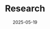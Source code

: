 ---
title: 'Research'
date: 2025-05-19
type: landing

design:
  # Section spacing
  spacing: '6rem'

# Page sections
sections:

  - block: markdown
    content:
      title: 'Research Interests'
      subtitle: ''
      text: |-
       <div class="expertise-block">
        Chunxiang Wang received his B.Eng. in Automation from Harbin Institute of Technology (2015–2019). From 2018 to 2021, he was with the lab of Prof. Huijun Gao, where he worked on robotic micromanipulation for zebrafish microinjection, participating in the development of 3D calibration, visual feedback, non-invasive object capture, and 3D posture control systems. He also independently developed a multi-object tracking system for zebrafish larvae under high density and occlusions.

        Since 2021, he has been a Ph.D. student in the D-PI at MPI-IS and D-ITET at ETH Zürich. His research focuses on soft millirobots with novel functionalities, integrating computer vision and closed-loop magnetic actuation. His expertise spans soft robot design and fabrication, robot mechanics and magnetic actuation, image processing, medical imaging, and closed-loop control systems, such as the dual-robotic arm integrating ultrasound imaging and magnetic actuation, C-arm fluoroscopy and magnetic actuation.

        **Peer Reviewer:** IEEE/ASME Transactions on Mechatronics (T-Mech), IEEE Transactions on Cybernetics, IEEE International Conference on Robotics and Automation (ICRA), and Research.
    design:
      columns: '1'
      spacing:
        padding: [0, 0, 0, 0]

  - block: collection
    id: papers
    content:
      title: Featured Publications
      filters:
        folders:
          - publication
        featured_only: true
    design:
      view: article-grid
      fill_image: false
      columns: 2

  - block: collection
    content:
      title: Recent Publications
      text: ""
      filters:
        folders:
          - publication
        exclude_featured: false
    design:
      view: citation

  - block: markdown
    content:
      title: Media Recognition
      subtitle: ''
      text: |-
       <div class="expertise-block">
       
       * 2025.02.05 
       <a href="https://www.linkedin.com/posts/max-planck-queensland-centre-mpqc-03028026a_magnetic-miniature-robots-ugcPost-7287682651451273216-MOvE?utm_source=share&utm_medium=member_desktop&rcm=ACoAAEQCrHQBeRa1Fh25c1_EHGSjdynZ1k8NozI" target="_blank" rel="noopener noreferrer">Scientists at the Max Planck Institute for Intelligent Systems have developed a method to deploy hashtag#magnetic hashtag miniature hashtag#robots through hashtag 3D networks mimicking blood vessels.</a>

       * 2025.01.01 
       <a href="https://m.weibo.cn/status/5118054264999198?wm=3333_2001&from=10EC293010&sourcetype=weixin&s_trans=2011592975765_5118054264999198&s_channel=5&jumpfrom=weibocom" target="_blank" rel="noopener noreferrer">Scientists develop a multi-magnetic microrobot control system to independently control multiple robots in complex 3D environments.</a>

       * 2024.11.15 
       <a href="https://healthcare-in-europe.com/en/news/3d-robot-navigation-multi-site-medical-procedures.html?utm_source=dlvr.it&utm_medium=twitter" target="_blank" rel="noopener noreferrer">3D robot navigation could enable multi-site medical procedures.</a>
       
       * 2023.07.27 
       <a href="https://m.weibo.cn/status/4927462331653267?jumpfrom=weibocom&wm=3333_2001&from=10D7293010&sourcetype=weixin&s_trans=2011592975765_4927462331653267&s_channel=4" target="_blank" rel="noopener noreferrer">The Max Planck team develops a wireless miniature soft robot capable of measuring the physiological properties of biological tissues.</a>

    design:
      columns: '1'
      spacing:
        padding: [0, 0, 0, 0]

---